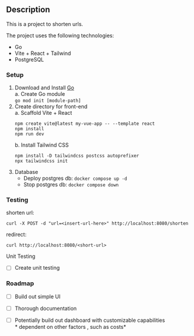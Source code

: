## Description
This is a project to shorten urls.

The project uses the following technologies: <br>
- Go
- Vite + React + Tailwind
- PostgreSQL

### Setup
1. Download and Install [Go](https://go.dev/) <br>
   a. Create Go module<br>
   ```go mod init [module-path]```
2. Create directory for front-end<br>
   a. Scaffold Vite + React<br>
    ```
    npm create vite@latest my-vue-app -- --template react
    npm install
    npm run dev
    ```
    b. Install Tailwind CSS
    ```
    npm install -D tailwindcss postcss autoprefixer
    npx tailwindcss init
    ```
4. Database
   - Deploy postgres db: `docker compose up -d`
   - Stop postgres db: `docker compose down`
   
### Testing
shorten url:
```
curl -X POST -d "url=<insert-url-here>" http://localhost:8080/shorten
```

redirect:
```
curl http://localhost:8080/<short-url> 
```
Unit Testing
- [ ]  Create unit testing

### Roadmap
- [ ] Build out simple UI
- [ ] Thorough documentation
- [ ] Potentially build out dashboard with customizable capabilities <br>
        * dependent on other factors , such as costs*


